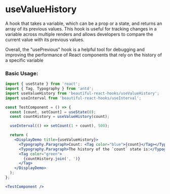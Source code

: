 # useValueHistory

A hook that takes a variable, which can be a prop or a state, and returns an array of its previous values. This hook is useful for tracking
changes in a variable across multiple renders and allows developers to compare the current value with its previous values.

Overall, the "usePrevious" hook is a helpful tool for debugging and improving the performance of React components that rely on the history
of a specific variable

### Basic Usage:

```jsx harmony
import { useState } from 'react';
import { Tag, Typography } from 'antd';
import useValueHistory from 'beautiful-react-hooks/useValueHistory';
import useInterval from 'beautiful-react-hooks/useInterval';

const TestComponent = () => {
  const [count, setCount] = useState(0);
  const countHistory = useValueHistory(count);

  useInterval(() => setCount(1 + count), 500);

  return (
    <DisplayDemo title={useValueHistory}>
      <Typography.Paragraph>Count: <Tag color="blue">{count}</Tag></Typography.Paragraph>
      <Typography.Paragraph>The history of the `count` state is:</Typography.Paragraph>
      <Tag color="green">
        {countHistory.join(', ')}
      </Tag>
    </DisplayDemo>
  );
};

<TestComponent />
```

<!-- Types -->
